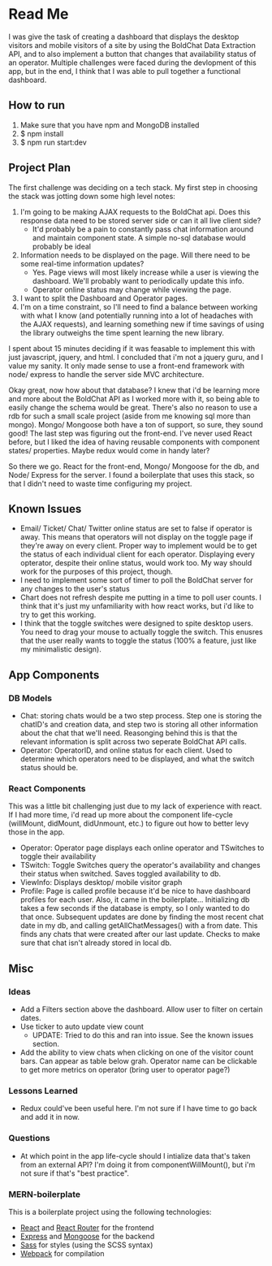 # Read Me

I was give the task of creating a dashboard that displays the desktop visitors and mobile visitors of a site by using the BoldChat Data Extraction API, and to also implement a button that changes that availability status of an operator. Multiple challenges were faced during the devlopment of this app, but in the end, I think that I was able to pull together a functional dashboard.

## How to run
1. Make sure that you have npm and MongoDB installed
2. $ npm install
3. $ npm run start:dev

## Project Plan

The first challenge was deciding on a tech stack. My first step in choosing the stack was jotting down some high level notes:
 1. I'm going to be making AJAX requests to the BoldChat api. Does this response data need to be stored server side or can it all live client side?
    - It'd probably be a pain to constantly pass chat information around and maintain component state. A simple no-sql database would probably be ideal
 2. Information needs to be displayed on the page. Will there need to be some real-time information updates?
    - Yes. Page views will most likely increase while a user is viewing the dashboard. We'll probably want to periodically update this info.
    - Operator online status may change while viewing the page.
 3. I want to split the Dashboard and Operator pages.
 4. I'm on a time constraint, so I'll need to find a balance between working with what I know (and potentially running into a lot of headaches with the AJAX requests), and learning something new if time savings of using the library outweighs the time spent learning the new library.

I spent about 15 minutes deciding if it was feasable to implement this with just javascript, jquery, and html. I concluded that i'm not a jquery guru, and I value my sanity. It only made sense to use a front-end framework with node/ express to handle the server side MVC architecture. 

Okay great, now how about that database? I knew that i'd be learning more and more about the BoldChat API as I worked more with it, so being able to easily change the schema would be great. There's also no reason to use a rdb for such a small scale project (aside from me knowing sql more than mongo). Mongo/ Mongoose both have a ton of support, so sure, they sound good! The last step was figuring out the front-end. I've never used React before, but I liked the idea of having reusable components with component states/ properties. Maybe redux would come in handy later? 

So there we go. React for the front-end, Mongo/ Mongoose for the db, and Node/ Express for the server. I found a boilerplate that uses this stack, so that I didn't need to waste time configuring my project.

## Known Issues

- Email/ Ticket/ Chat/ Twitter online status are set to false if operator is away. This means that operators will not display on the toggle page if they're away on every client. Proper way to implement would be to get the status of each individual client for each operator. Displaying every opterator, despite their online status, would work too. My way should work for the purposes of this project, though.
- I need to implement some sort of timer to poll the BoldChat server for any changes to the user's status
- Chart does not refresh despite me putting in a time to poll user counts. I think that it's just my unfamiliarity with how react works, but i'd like to try to get this working.
- I think that the toggle switches were designed to spite desktop users. You need to drag your mouse to actually toggle the switch. This enusres that the user really wants to toggle the status (100% a feature, just like my minimalistic design).

## App Components

### DB Models

- Chat: storing chats would be a two step process. Step one is storing the chatID's and creation data, and step two is storing all other information about the chat that we'll need. Reasonging behind this is that the relevant information is split across two seperate BoldChat API calls.
- Operator: OperatorID, and online status for each client. Used to determine which operators need to be displayed, and what the switch status should be.

### React Components

This was a little bit challenging just due to my lack of experience with react. If I had more time, i'd read up more about the component life-cycle (willMount, didMount, didUnmount, etc.) to figure out how to better levy those in the app. 

- Operator: Operator page displays each online operator and TSwitches to toggle their availability
- TSwitch: Toggle Switches query the operator's availability and changes their status when switched. Saves toggled availability to db.
- ViewInfo: Displays desktop/ mobile visitor graph
- Profile: Page is called profile because it'd be nice to have dashboard profiles for each user. Also, it came in the boilerplate... Initializing db takes a few seconds if the database is empty, so I only wanted to do that once. Subsequent updates are done by finding the most recent chat date in my db, and calling getAllChatMessages() with a from date. This finds any chats that were created after our last update. Checks to make sure that chat isn't already stored in local db.

## Misc

### Ideas

- Add a Filters section above the dashboard. Allow user to filter on certain dates.
- Use ticker to auto update view count
    - UPDATE: Tried to do this and ran into issue. See the known issues section.
- Add the ability to view chats when clicking on one of the visitor count bars. Can appear as table below grah. Operator name can be clickable to get more metrics on operator (bring user to operator page?)

### Lessons Learned

- Redux could've been useful here. I'm not sure if I have time to go back and add it in now. 

### Questions

- At which point in the app life-cycle should I intialize data that's taken from an external API? I'm doing it from componentWillMount(), but i'm not sure if that's "best practice".

### MERN-boilerplate

This is a boilerplate project using the following technologies:
- [React](https://facebook.github.io/react/) and [React Router](https://reacttraining.com/react-router/) for the frontend
- [Express](http://expressjs.com/) and [Mongoose](http://mongoosejs.com/) for the backend
- [Sass](http://sass-lang.com/) for styles (using the SCSS syntax)
- [Webpack](https://webpack.github.io/) for compilation
